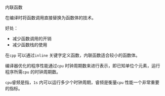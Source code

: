 内联函数

在编译时将函数调用直接替换为函数体的技术。

好处：

- 减少函数调用的开销
- 减少函数栈的使用

在`cpp` 可以通过`inline` 关键字定义函数，内联函数适合较小的函数体。



编译器优化的程序性能通过`cpu` 时钟周期数来进行表示，即已知单位个元素，运行程序所需`cpu` 的时钟周期数。





`cpu`睿频是指，`1s` 内可以运行多少个时钟周期，睿频是衡量`cpu` 性能一个非常重要的指标。



